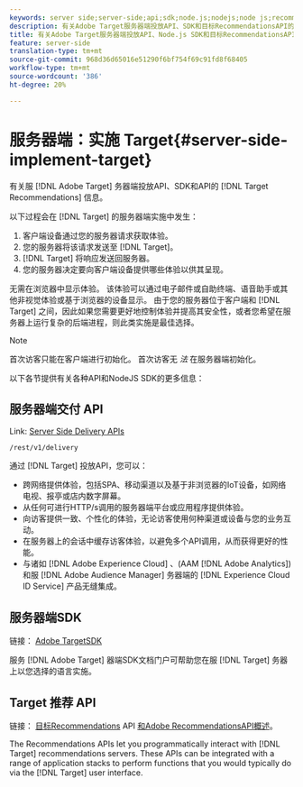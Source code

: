 ```yaml
---
keywords: server side;server-side;api;sdk;node.js;nodejs;node js;recommendations api;api:apis
description: 有关Adobe Target服务器端投放API、SDK和目标RecommendationsAPI的信息。
title: 有关Adobe Target服务器端投放API、Node.js SDK和目标RecommendationsAPI的信息。
feature: server-side
translation-type: tm+mt
source-git-commit: 968d36d65016e51290f6bf754f69c91fd8f68405
workflow-type: tm+mt
source-wordcount: '386'
ht-degree: 20%

---
```



# 服务器端：实施 Target{#server-side-implement-target}

有关服 [!DNL Adobe Target] 务器端投放API、SDK和API的 [!DNL Target Recommendations] 信息。

以下过程会在 [!DNL Target] 的服务器端实施中发生：

1. 客户端设备通过您的服务器请求获取体验。
1. 您的服务器将该请求发送至 [!DNL Target]。
1. [!DNL Target] 将响应发送回服务器。
1. 您的服务器决定要向客户端设备提供哪些体验以供其呈现。

无需在浏览器中显示体验。 该体验可以通过电子邮件或自助终端、语音助手或其他非视觉体验或基于浏览器的设备显示。 由于您的服务器位于客户端和 [!DNL Target] 之间，因此如果您需要更好地控制体验并提高其安全性，或者您希望在服务器上运行复杂的后端进程，则此类实施是最佳选择。

>[!NOTE]
>
>首次访客只能在客户端进行初始化。 首次访客无 *法* 在服务器端初始化。

以下各节提供有关各种API和NodeJS SDK的更多信息：

## 服务器端交付 API

Link: [Server Side Delivery APIs](https://developers.adobetarget.com/api/delivery-api/)

`/rest/v1/delivery`

通过 [!DNL Target] 投放API，您可以：

* 跨网络提供体验，包括SPA、移动渠道以及基于非浏览器的IoT设备，如网络电视、报亭或店内数字屏幕。
* 从任何可进行HTTP/s调用的服务器端平台或应用程序提供体验。
* 向访客提供一致、个性化的体验，无论访客使用何种渠道或设备与您的业务互动。
* 在服务器上的会话中缓存访客体验，以避免多个API调用，从而获得更好的性能。
* 与诸如 [!DNL Adobe Experience Cloud] 、(AAM [!DNL Adobe Analytics])和服 [!DNL Adobe Audience Manager] 务器端的 [!DNL Experience Cloud ID Service] 产品无缝集成。

## 服务器端SDK

链接： [Adobe TargetSDK](https://adobetarget-sdks.gitbook.io/docs/)

服务 [!DNL Adobe Target] 器端SDK文档门户可帮助您在服 [!DNL Target] 务器上以您选择的语言实施。

## Target 推荐 API

链接： [目标Recommendations](https://developers.adobetarget.com/api/recommendations) API [和Adobe RecommendationsAPI概述](https://experienceleague.adobe.com/docs/target-learn/recommendations-api-tutorial/recs-api-overview.html)。

The Recommendations APIs let you programmatically interact with [!DNL Target] recommendations servers. These APIs can be integrated with a range of application stacks to perform functions that you would typically do via the [!DNL Target] user interface.
